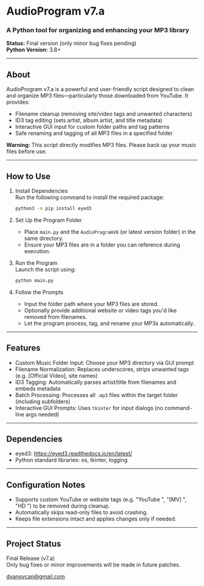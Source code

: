# AudioProgram v7.a

### A Python tool for organizing and enhancing your MP3 library  
**Status:** Final version (only minor bug fixes pending)  
**Python Version:** 3.8+

---

## About

AudioProgram v7.a is a powerful and user-friendly script designed to clean and organize MP3 files—particularly those downloaded from YouTube. It provides:

- Filename cleanup (removing site/video tags and unwanted characters)  
- ID3 tag editing (sets artist, album artist, and title metadata)  
- Interactive GUI input for custom folder paths and tag patterns  
- Safe renaming and tagging of all MP3 files in a specified folder  

**Warning:** This script directly modifies MP3 files. Please back up your music files before use.

---

## How to Use

1. Install Dependencies  
   Run the following command to install the required package:
   ```bash
   python3 -m pip install eyed3
   ```

2. Set Up the Program Folder  
   - Place `main.py` and the `AudioProgramV6` (or latest version folder) in the same directory.  
   - Ensure your MP3 files are in a folder you can reference during execution.

3. Run the Program  
   Launch the script using:
   ```bash
   python main.py
   ```

4. Follow the Prompts  
   - Input the folder path where your MP3 files are stored.  
   - Optionally provide additional website or video tags you'd like removed from filenames.  
   - Let the program process, tag, and rename your MP3s automatically.

---

## Features

- Custom Music Folder Input: Choose your MP3 directory via GUI prompt  
- Filename Normalization: Replaces underscores, strips unwanted tags (e.g. [Official Video], site names)  
- ID3 Tagging: Automatically parses artist/title from filenames and embeds metadata  
- Batch Processing: Processes all `.mp3` files within the target folder (including subfolders)  
- Interactive GUI Prompts: Uses `tkinter` for input dialogs (no command-line args needed)

---

## Dependencies

- eyed3: https://eyed3.readthedocs.io/en/latest/  
- Python standard libraries: os, tkinter, logging

---

## Configuration Notes

- Supports custom YouTube or website tags (e.g. "YouTube ", "[MV] ", "HD ") to be removed during cleanup.  
- Automatically skips read-only files to avoid crashing.  
- Keeps file extensions intact and applies changes only if needed.

---

## Project Status

Final Release (v7.a)  
Only bug fixes or minor improvements will be made in future patches.


dvanovcan@gmail.com

